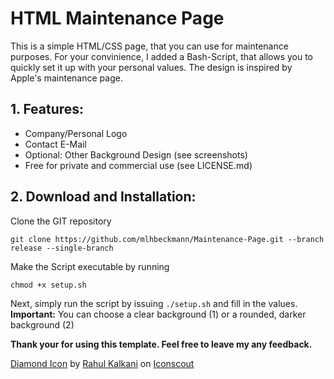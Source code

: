 # HTML Maintenance Page

This is a simple HTML/CSS page, that you can use for maintenance purposes. For your convinience, I added a Bash-Script, that allows you to quickly set it up with your personal values. The design is inspired by Apple's maintenance page. 

## 1. Features:

 - Company/Personal Logo
 - Contact E-Mail
 - Optional: Other Background Design (see screenshots)
 - Free for private and commercial use (see LICENSE.md)

## 2. Download and Installation:

Clone the GIT repository 
```
git clone https://github.com/mlhbeckmann/Maintenance-Page.git --branch release --single-branch
```
Make the Script executable by running

    chmod +x setup.sh

Next, simply run the script by issuing `./setup.sh` and fill in the values. 
**Important:** You can choose a clear background (1) or a rounded, darker background (2)

**Thank your for using this template. Feel free to leave my any feedback.**

<a href="https://iconscout.com/icons/diamond" target="_blank">Diamond Icon</a> by <a href="https://iconscout.com/contributors/rkalkani">Rahul Kalkani</a> on <a href="https://iconscout.com">Iconscout</a>
